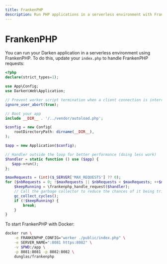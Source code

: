 ```yaml
---
title: FrankenPHP
description: Run PHP applications in a serverless environment with FrankenPHP.
---
```


# FrankenPHP

You can run your Darken application in a serverless environment using FrankenPHP. To do this, update your `index.php` to handle FrankenPHP requests:

```php
<?php
declare(strict_types=1);

use App\Config;
use Darken\Web\Application;

// Prevent worker script termination when a client connection is interrupted
ignore_user_abort(true);

// Boot your app
include __DIR__ . '/../vendor/autoload.php';

$config = new Config(
    rootDirectoryPath: dirname(__DIR__),
);

$app = new Application($config);

// Handler outside the loop for better performance (doing less work)
$handler = static function () use ($app) {
   $app->run();
};

$maxRequests = (int)($_SERVER['MAX_REQUESTS'] ?? 0);
for ($nbRequests = 0; !$maxRequests || $nbRequests < $maxRequests; ++$nbRequests) {
    $keepRunning = \frankenphp_handle_request($handler);
    // Call the garbage collector to reduce the chances of it being triggered in the middle of a page generation
    gc_collect_cycles();
    if (!$keepRunning) {
        break;
    }
}
```

To start FrankenPHP with Docker:

```bash
docker run \
    -e FRANKENPHP_CONFIG="worker ./public/index.php" \
    -e SERVER_NAME=":8081 https:8082" \
    -v $PWD:/app \
    -p 8081:8081 -p 8082:8082 \
    dunglas/frankenphp
```